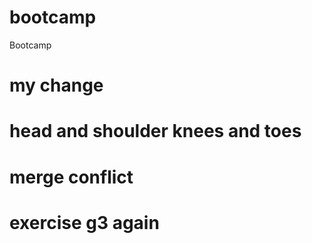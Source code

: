 # bootcamp
Bootcamp
# my change
# head and shoulder knees and toes
# merge conflict
# exercise g3 again